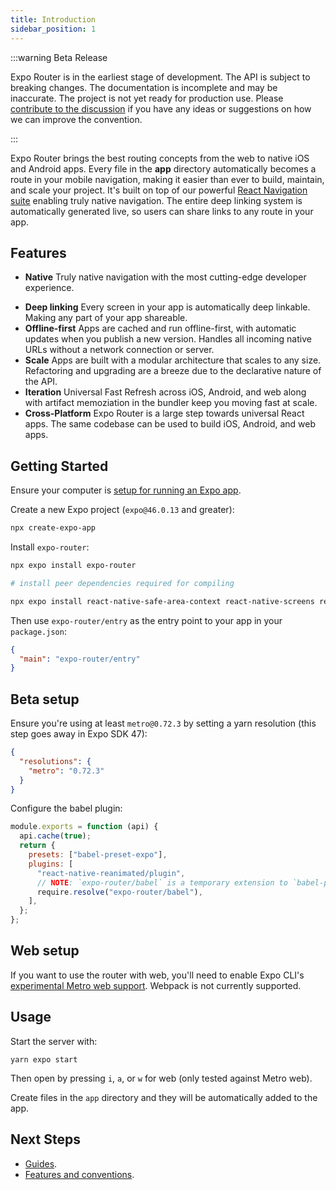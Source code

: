 ```yaml
---
title: Introduction
sidebar_position: 1
---
```


:::warning Beta Release

Expo Router is in the earliest stage of development. The API is subject to breaking changes. The documentation is incomplete and may be inaccurate. The project is not yet ready for production use. Please [contribute to the discussion](https://github.com/expo/router/discussions/1) if you have any ideas or suggestions on how we can improve the convention.

:::

Expo Router brings the best routing concepts from the web to native iOS and Android apps. Every file in the **app** directory automatically becomes a route in your mobile navigation, making it easier than ever to build, maintain, and scale your project. It's built on top of our powerful [React Navigation suite](https://reactnavigation.org/) enabling truly native navigation. The entire deep linking system is automatically generated live, so users can share links to any route in your app.

## Features

- **Native** Truly native navigation with the most cutting-edge developer experience.
<!-- - **Zero-config** No need to configure anything, just start building your app. -->
- **Deep linking** Every screen in your app is automatically deep linkable. Making any part of your app shareable.
- **Offline-first** Apps are cached and run offline-first, with automatic updates when you publish a new version. Handles all incoming native URLs without a network connection or server.
- **Scale** Apps are built with a modular architecture that scales to any size. Refactoring and upgrading are a breeze due to the declarative nature of the API.
- **Iteration** Universal Fast Refresh across iOS, Android, and web along with artifact memoziation in the bundler keep you moving fast at scale.
- **Cross-Platform** Expo Router is a large step towards universal React apps. The same codebase can be used to build iOS, Android, and web apps.

## Getting Started

Ensure your computer is [setup for running an Expo app](https://docs.expo.dev/get-started/installation/).

Create a new Expo project (`expo@46.0.13` and greater):

```bash
npx create-expo-app
```

Install `expo-router`:

```bash
npx expo install expo-router

# install peer dependencies required for compiling

npx expo install react-native-safe-area-context react-native-screens react-native-reanimated react-native-gesture-handler
```

Then use `expo-router/entry` as the entry point to your app in your `package.json`:

```json
{
  "main": "expo-router/entry"
}
```

## Beta setup

Ensure you're using at least `metro@0.72.3` by setting a yarn resolution (this step goes away in Expo SDK 47):

```json title=package.json
{
  "resolutions": {
    "metro": "0.72.3"
  }
}
```

Configure the babel plugin:

```js title=babel.config.js
module.exports = function (api) {
  api.cache(true);
  return {
    presets: ["babel-preset-expo"],
    plugins: [
      "react-native-reanimated/plugin",
      // NOTE: `expo-router/babel` is a temporary extension to `babel-preset-expo`.
      require.resolve("expo-router/babel"),
    ],
  };
};
```

## Web setup

If you want to use the router with web, you'll need to enable Expo CLI's [experimental Metro web support](https://docs.expo.dev/guides/customizing-metro/#web-support-how). Webpack is not currently supported.

## Usage

Start the server with:

```
yarn expo start
```

Then open by pressing `i`, `a`, or `w` for web (only tested against Metro web).

Create files in the `app` directory and they will be automatically added to the app.

## Next Steps

- [Guides](/router/docs/guides/).
- [Features and conventions](/docs/category/features).
